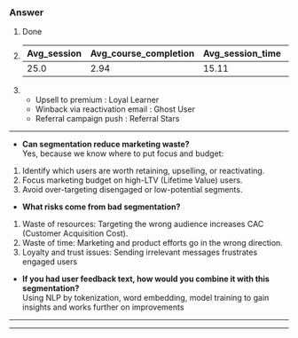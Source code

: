 ### Answer

1. Done

2.   | Avg_session | Avg_course_completion | Avg_session_time | Referral_use_% | Churn_risk |
     | ----------- | --------------------- | ---------------- | -------------- | ---------- |
	 | 	25.0       |          2.94	       |         15.11	  |     26.7	   |     50.5   |

3.  - Upsell to premium : Loyal Learner
    - Winback via reactivation email : Ghost User
    - Referral campaign push : Referral Stars

---

- **Can segmentation reduce marketing waste?**  
Yes, because we know where to put focus and budget:
1. Identify which users are worth retaining, upselling, or reactivating.
2. Focus marketing budget on high-LTV (Lifetime Value) users.
3. Avoid over-targeting disengaged or low-potential segments.

- **What risks come from bad segmentation?**  
1. Waste of resources: Targeting the wrong audience increases CAC (Customer Acquisition Cost).
2. Waste of time: Marketing and product efforts go in the wrong direction.
3. Loyalty and trust issues: Sending irrelevant messages frustrates engaged users

- **If you had user feedback text, how would you combine it with this segmentation?**  
Using NLP by tokenization, word embedding, model training to gain insights and works further on improvements


---
---

